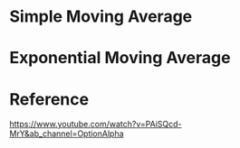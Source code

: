 # Simple Moving Average

# Exponential Moving Average

# Reference
https://www.youtube.com/watch?v=PAiSQcd-MrY&ab_channel=OptionAlpha
